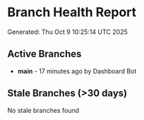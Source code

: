 # Branch Health Report
Generated: Thu Oct  9 10:25:14 UTC 2025

## Active Branches
- **main** - 17 minutes ago by Dashboard Bot

## Stale Branches (>30 days)
No stale branches found
